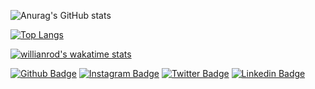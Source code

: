 ![Anurag's GitHub stats](https://github-readme-stats.vercel.app/api?username=yasermazlumgh&show_icons=true)

[![Top Langs](https://github-readme-stats.vercel.app/api/top-langs/?username=yasermazlumgh&langs_count=8)](https://github.com/yasermazlumgh/github-readme-stats)

[![willianrod's wakatime stats](https://github-readme-stats.vercel.app/api/wakatime?username=yasermazlumgh)](https://github.com/yasermazlumgh/github-readme-stats)
<!--
**YaserMazlumGH/yasermazlumgh** is a ✨ _special_ ✨ repository because its `README.md` (this file) appears on your GitHub profile.

Here are some ideas to get you started:

- 🔭 I’m currently working on ...
- 🌱 I’m currently learning ...
- 👯 I’m looking to collaborate on ...
- 🤔 I’m looking for help with ...
- 💬 Ask me about ...
- 📫 How to reach me: ...
- 😄 Pronouns: ...
- ⚡ Fun fact: ...
-->


[![Github Badge](https://img.shields.io/badge/-Github-657786?style=quare&labelColor=000&logo=Github&logoColor=white&link=link)](link) 
[![Instagram Badge](https://img.shields.io/badge/-Instagram-657786?style=flat-quare&labelColor=C13584&logo=instagram&logoColor=white&link=link)](link)
[![Twitter Badge](https://img.shields.io/badge/-Twitter-657786?style=flat-quare&labelColor=FF9800&logo=Blogger&logoColor=white&link=link)](link)
[![Linkedin Badge](https://img.shields.io/badge/-Linkedin-657786?style=flat-quare&labelColor=FF9800&logo=Blogger&logoColor=white&link=link)](link)
